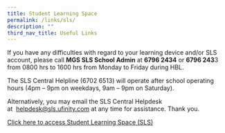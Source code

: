 ```yaml
---
title: Student Learning Space
permalink: /links/sls/
description: ""
third_nav_title: Useful Links
---
```

If you have any difficulties with regard to your learning device and/or SLS account, please call **MGS SLS School Admin** at **6796 2434** or **6796 243**3 from 0800 hrs to 1600 hrs from Monday to Friday during HBL.   
  
The SLS Central Helpline (6702 6513) will operate after school operating hours (4pm – 9pm on weekdays, 9am – 9pm on Saturday).  
  
Alternatively, you may email the SLS Central Helpdesk at  [helpdesk@sls.ufinity.com](mailto:helpdesk@sls.ufinity.com) at any time for assistance. Thank you.

[Click here to access Student Learning Space (SLS)](https://vle.learning.moe.edu.sg/login)